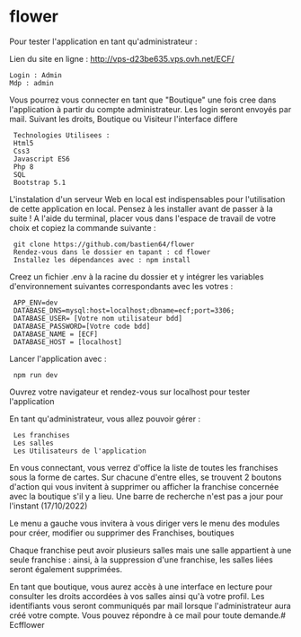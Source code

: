# flower
Pour tester l'application en tant qu'administrateur :

Lien du site en ligne  : http://vps-d23be635.vps.ovh.net/ECF/

    Login : Admin
    Mdp : admin

 Vous pourrez vous connecter en tant que "Boutique" une fois cree dans l'application à partir du compte administrateur. Les login seront envoyés par mail. 
Suivant les droits, Boutique ou Visiteur l'interface differe 

     Technologies Utilisees : 
     Html5 
     Css3
     Javascript ES6
     Php 8
     SQL 
     Bootstrap 5.1

L'instalation d'un serveur Web en local  est  indispensables pour l'utilisation de cette application en local. Pensez à les installer avant de passer à la suite !
A l'aide du terminal, placer vous dans l'espace de travail de votre choix et copiez la commande suivante :

     git clone https://github.com/bastien64/flower
     Rendez-vous dans le dossier en tapant : cd flower
     Installez les dépendances avec : npm install

Creez un fichier .env à la racine du dossier et y intégrer les variables d'environnement suivantes correspondants avec les votres :

     APP_ENV=dev
     DATABASE_DNS=mysql:host=localhost;dbname=ecf;port=3306;
     DATABASE_USER= [Votre nom utilisateur bdd]
     DATABASE_PASSWORD=[Votre code bdd]
     DATABASE_NAME = [ECF]
     DATABASE_HOST = [localhost]

Lancer l'application avec :

     npm run dev

Ouvrez votre navigateur et rendez-vous sur localhost pour tester l'application


En tant qu'administrateur, vous allez pouvoir gérer :

     Les franchises
     Les salles
     Les Utilisateurs de l'application 

En vous connectant, vous verrez d'office la liste de toutes les franchises sous la forme de cartes. Sur chacune d'entre elles, se trouvent 2 boutons d'action qui vous invitent à  supprimer ou afficher la franchise concernée avec la boutique s'il y a lieu. Une barre de recherche n'est pas a jour pour l'instant (17/10/2022)

Le menu a gauche vous invitera à vous diriger vers le menu des modules pour créer, modifier ou supprimer des Franchises, boutiques

Chaque franchise peut avoir plusieurs salles mais une salle appartient à une seule franchise : ainsi, à la suppression d'une franchise, les salles liées seront également supprimées.

En tant que boutique, vous aurez accès à une interface en lecture pour consulter les droits accordées à vos salles ainsi qu'à votre profil. Les identifiants vous seront communiqués par mail lorsque l'administrateur aura créé votre compte. Vous pouvez répondre à ce mail pour toute demande.# Ecfflower

